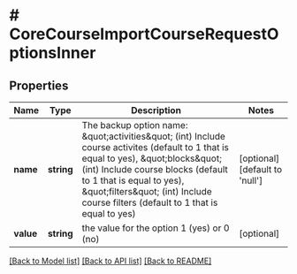 # # CoreCourseImportCourseRequestOptionsInner

## Properties

Name | Type | Description | Notes
------------ | ------------- | ------------- | -------------
**name** | **string** | The backup option name:                                             \&quot;activities\&quot; (int) Include course activites (default to 1 that is equal to yes),                                             \&quot;blocks\&quot; (int) Include course blocks (default to 1 that is equal to yes),                                             \&quot;filters\&quot; (int) Include course filters  (default to 1 that is equal to yes) | [optional] [default to 'null']
**value** | **string** | the value for the option 1 (yes) or 0 (no) | [optional]

[[Back to Model list]](../../README.md#models) [[Back to API list]](../../README.md#endpoints) [[Back to README]](../../README.md)
